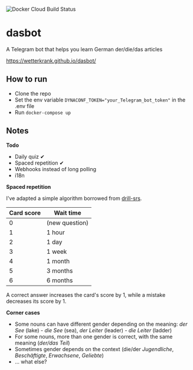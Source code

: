 ![Docker Cloud Build Status](https://img.shields.io/docker/cloud/build/wetterkrank/dasbot)

# dasbot
A Telegram bot that helps you learn German der/die/das articles

https://wetterkrank.github.io/dasbot/


## How to run
- Clone the repo
- Set the env variable `DYNACONF_TOKEN="your_Telegram_bot_token"` in the .env file
- Run `docker-compose up`

## Notes

**Todo**
- Daily quiz ✔
- Spaced repetition ✔
- Webhooks instead of long polling
- i18n

**Spaced repetition**

I've adapted a simple algorithm borrowed from [drill-srs](https://github.com/rr-/drill).

Card score | Wait time
---------- | ---------
0          | (new question)
1          | 1 hour
2          | 1 day
3          | 1 week
4          | 1 month
5          | 3 months
6          | 6 months

A correct answer increases the card's score by 1, while a mistake decreases its score by 1.

**Сorner cases**
- Some nouns can have different gender depending on the meaning: *der See* (lake) - *die See* (sea), *der Leiter* (leader) - *die Leiter* (ladder)
- For some nouns, more than one gender is correct, with the same meaning (*der/das Teil*)
- Sometimes gender depends on the context (die/der *Jugendliche*, *Beschäftigte*, *Erwachsene*, *Geliebte*)
- ... what else?
